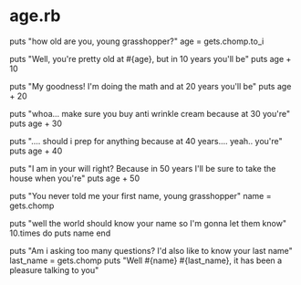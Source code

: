 age.rb
======
puts "how old are you, young grasshopper?"
age = gets.chomp.to_i

puts "Well, you're pretty old at #{age}, but in 10 years you'll be" 
puts age + 10

puts "My goodness! I'm doing the math and at 20 years you'll be"
puts age + 20

puts "whoa... make sure you buy anti wrinkle cream because at 30 you're"
puts age + 30

puts ".... should i prep for anything because at 40 years.... yeah.. you're"
puts age + 40

puts "I am in your will right? Because in 50 years I'll be sure to take the house when you're"
puts age + 50

puts "You never told me your first name, young grasshopper"
name = gets.chomp

puts "well the world should know your name so I'm gonna let them know"
10.times do
puts name
end

puts "Am i asking too many questions? I'd also like to know your last name"
last_name = gets.chomp
puts "Well #{name} #{last_name}, it has been a pleasure talking to you"
